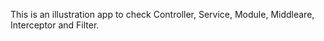 This is an illustration app to check Controller, Service, Module, Middleare, Interceptor and Filter.